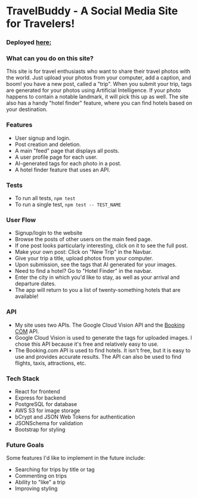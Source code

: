 # TravelBuddy - A Social Media Site for Travelers!
### Deployed [here:](https://powerful-scale.surge.sh) 


### What can you do on this site?
This site is for travel enthusiasts who want to share their travel photos with the world. Just upload your photos from your computer, add a caption, and boom! you have a new post, called a "trip". When you submit your trip, tags are generated for your photos using Artificial Intelligence. If your photo happens to contain a notable landmark, it will pick this up as well. The site also has a handy "hotel finder" feature, where you can find hotels based on your destination. 

### Features
- User signup and login. 
- Post creation and deletion.
- A main "feed" page that displays all posts.
- A user profile page for each user.
- AI-generated tags for each photo in a post.
- A hotel finder feature that uses an API.

### Tests
- To run all tests, `npm test`
- To run a single test, `npm test -- TEST_NAME`

### User Flow 
- Signup/login to the website
- Browse the posts of other users on the main feed page.
- If one post looks particularly interesting, click on it to see the full post.
- Make your own post: Click on "New Trip" in the Navbar. 
- Give your trip a title, upload photos from your computer. 
- Upon submission, see the tags that AI generated for your images.
- Need to find a hotel? Go to "Hotel Finder" in the navbar. 
- Enter the city in which you'd like to stay, as well as your arrival and departure dates. 
- The app will return to you a list of twenty-something hotels that are available!

### API
- My site uses two APIs. The Google Cloud Vision API and the [Booking COM](https://rapidapi.com/DataCrawler/api/booking-com15/) API. 
- Google Cloud Vision is used to generate the tags for uploaded images. I chose this API because it's free and relatively easy to use.
- The Booking.com API is used to find hotels. It isn't free, but it is easy to use and provides accurate results. The API can also be used to find flights, taxis, attractions, etc. 

### Tech Stack
- React for frontend
- Express for backend
- PostgreSQL for database
- AWS S3 for image storage
- bCrypt and JSON Web Tokens for authentication
- JSONSchema for validation
- Bootstrap for styling 

### Future Goals
Some features I'd like to implement in the future include:
- Searching for trips by title or tag
- Commenting on trips
- Ability to "like" a trip
- Improving styling